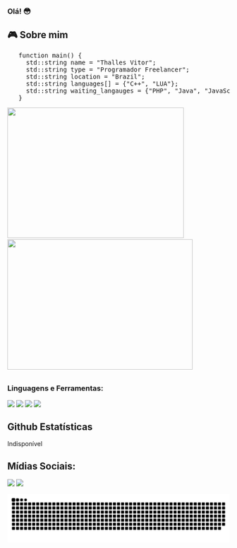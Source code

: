 <h3> Olá! 😳
  <h2> 🎮 Sobre mim</h2>
 
<pre>
   function main() {
     std::string name = "Thalles Vitor";
     std::string type = "Programador Freelancer";
     std::string location = "Brazil";
     std::string languages[] = {"C++", "LUA"};
     std::string waiting_langauges = {"PHP", "Java", "JavaScript", "C#"};
   }
</pre>
  
<div style="display:inline-block;">
<img height="295em" width="400px" src="https://i.gifer.com/origin/f4/f4b334dae448cdf38e79cf8a1f254f51.gif">
  
<img height="295em" width="420px" src="https://images-wixmp-ed30a86b8c4ca887773594c2.wixmp.com/f/19f1535b-749b-4a8e-8640-d429f027cd3c/de04f5f-61a4ed30-0269-4b7d-bf90-85c046193478.gif?token=eyJ0eXAiOiJKV1QiLCJhbGciOiJIUzI1NiJ9.eyJzdWIiOiJ1cm46YXBwOjdlMGQxODg5ODIyNjQzNzNhNWYwZDQxNWVhMGQyNmUwIiwiaXNzIjoidXJuOmFwcDo3ZTBkMTg4OTgyMjY0MzczYTVmMGQ0MTVlYTBkMjZlMCIsIm9iaiI6W1t7InBhdGgiOiJcL2ZcLzE5ZjE1MzViLTc0OWItNGE4ZS04NjQwLWQ0MjlmMDI3Y2QzY1wvZGUwNGY1Zi02MWE0ZWQzMC0wMjY5LTRiN2QtYmY5MC04NWMwNDYxOTM0NzguZ2lmIn1dXSwiYXVkIjpbInVybjpzZXJ2aWNlOmZpbGUuZG93bmxvYWQiXX0.CLEU3cu8m4v-1KBoYaUXJUKTuZI7WVWuNn1xo7uGUQY">
</div>

<h2></h2>
<h3>Linguagens e Ferramentas:
</h3>
  
<div style="display:inline-block;">
   <img height="52em" src="https://user-images.githubusercontent.com/42747200/46140125-da084900-c26d-11e8-8ea7-c45ae6306309.png">
   <img height="52em" src="https://upload.wikimedia.org/wikipedia/commons/thumb/c/cf/Lua-Logo.svg/1200px-Lua-Logo.svg.png">
   <img height="52em" src="https://upload.wikimedia.org/wikipedia/commons/thumb/5/59/Visual_Studio_Icon_2019.svg/2060px-Visual_Studio_Icon_2019.svg.png">
   <img height="52em" src="https://upload.wikimedia.org/wikipedia/commons/thumb/9/9a/Visual_Studio_Code_1.35_icon.svg/1024px-Visual_Studio_Code_1.35_icon.svg.png">
</div>
<h2>
  Github Estatísticas
</h2>
  Indisponível
<h2>Mídias Sociais:</h2>
  <div style="display:inline-block;">
   <a href="https://www.facebook.com/renyzinthalles/"><img height="52em" src="https://cdn.icon-icons.com/icons2/2429/PNG/512/facebook_logo_icon_147291.png"></a>
   <a href="https://twitter.com/Renyzin"><img height="52em" src="https://www.freeiconspng.com/thumbs/logo-twitter-png/blue-logo-twitter-birds-emblem-3.png"></a>
</div>
  
 ![Snake animation](https://github.com/renyzinthalles/renyzinthalles/blob/output/github-contribution-grid-snake.svg)
  
